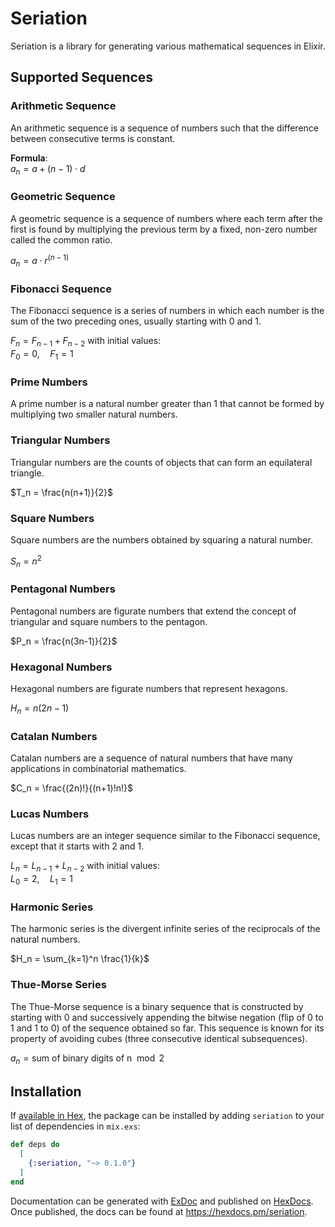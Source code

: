 # Seriation

Seriation is a library for generating various mathematical sequences in Elixir.

## Supported Sequences

### Arithmetic Sequence
An arithmetic sequence is a sequence of numbers such that the difference between consecutive terms is constant.  

**Formula**:  
$a_n = a + (n-1) \cdot d$

### Geometric Sequence
A geometric sequence is a sequence of numbers where each term after the first is found by multiplying the previous term by a fixed, non-zero number called the common ratio.  

$a_n = a \cdot r^{(n-1)}$

### Fibonacci Sequence
The Fibonacci sequence is a series of numbers in which each number is the sum of the two preceding ones, usually starting with 0 and 1.  

$F_n = F_{n-1} + F_{n-2}$
with initial values:  
$F_0 = 0, \quad F_1 = 1$

### Prime Numbers
A prime number is a natural number greater than 1 that cannot be formed by multiplying two smaller natural numbers.

### Triangular Numbers
Triangular numbers are the counts of objects that can form an equilateral triangle.  

$T_n = \frac{n(n+1)}{2}$

### Square Numbers
Square numbers are the numbers obtained by squaring a natural number.  

$S_n = n^2$

### Pentagonal Numbers
Pentagonal numbers are figurate numbers that extend the concept of triangular and square numbers to the pentagon.  
 
$P_n = \frac{n(3n-1)}{2}$

### Hexagonal Numbers
Hexagonal numbers are figurate numbers that represent hexagons.  
  
$H_n = n(2n-1)$

### Catalan Numbers
Catalan numbers are a sequence of natural numbers that have many applications in combinatorial mathematics.  

$C_n = \frac{(2n)!}{(n+1)!n!}$

### Lucas Numbers
Lucas numbers are an integer sequence similar to the Fibonacci sequence, except that it starts with 2 and 1.  

$L_n = L_{n-1} + L_{n-2}$ 
with initial values:  
$L_0 = 2, \quad L_1 = 1$

### Harmonic Series
The harmonic series is the divergent infinite series of the reciprocals of the natural numbers.  
 
$H_n = \sum_{k=1}^n \frac{1}{k}$

### Thue-Morse Series
The Thue-Morse sequence is a binary sequence that is constructed by starting with 0 and successively appending the bitwise negation (flip of 0 to 1 and 1 to 0) of the sequence obtained so far. This sequence is known for its property of avoiding cubes (three consecutive identical subsequences).

$a_n = \text{sum of binary digits of n} \mod 2$

## Installation

If [available in Hex](https://hex.pm/docs/publish), the package can be installed
by adding `seriation` to your list of dependencies in `mix.exs`:

```elixir
def deps do
  [
    {:seriation, "~> 0.1.0"}
  ]
end
```

Documentation can be generated with [ExDoc](https://github.com/elixir-lang/ex_doc)
and published on [HexDocs](https://hexdocs.pm). Once published, the docs can
be found at <https://hexdocs.pm/seriation>.


